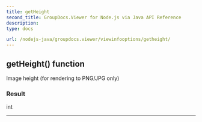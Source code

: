 ```yaml
---
title: getHeight
second_title: GroupDocs.Viewer for Node.js via Java API Reference
description: 
type: docs

url: /nodejs-java/groupdocs.viewer/viewinfooptions/getheight/
---
```


## getHeight()  function
Image height (for rendering to PNG/JPG only)

### Result
int


---


